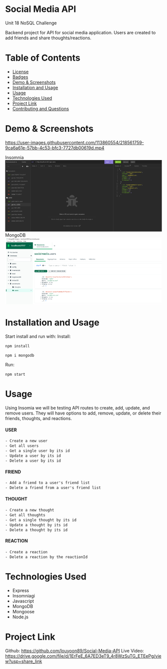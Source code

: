 # Social Media API
Unit 18 NoSQL Challenge

Backend project for API for social media application. Users are created to add friends and share thoughts/reactions.


# Table of Contents

- [License](#license)
- [Badges](#badges)
- [Demo & Screenshots](#screenshots)
- [Installation and Usage](#installation-and-usage)
- [Usage](#Usage)
- [Technologies Used](#technologies-used)
- [Project Link](#project-link)
- [Contributing and Questions](#contributing-and-questions)

# Demo & Screenshots


https://user-images.githubusercontent.com/113860554/218561759-9ca6a61e-57bb-4c53-bfc3-7727db00619d.mp4


Insomnia
![Screenshot](./assets/insomnia.png)
MongoDB
![Screenshot](./assets/mongo.png)


# Installation and Usage

Start install and run with:
Install:
```
npm install
```
```
npm i mongodb
```
Run:
```
npm start
```

# Usage
Using Insomia we will be testing API routes to create, add, update, and remove users. They will have options to add, remove, update, or delete their friends, thoughts, and reactions.
#### USER
    - Create a new user
    - Get all users
    - Get a single user by its id
    - Update a user by its id
    - Delete a user by its id

#### FRIEND
    - Add a friend to a user's friend list
    - Delete a friend from a user's friend list

#### THOUGHT
    - Create a new thought
    - Get all thoughts
    - Get a single thought by its id
    - Update a thought by its id
    - Delete a thought by its id

#### REACTION
    - Create a reaction
    - Delete a reaction by the reactionId

# Technologies Used
- Express
- Insomniagi
- Javascript
- MongoDB
- Mongoose
- Node.js

# Project Link
Github:  https://github.com/louyoon89/Social-Media-API
Live Video: https://drive.google.com/file/d/1ErFeE_6A7ED3eT9_4r8WzSuTG_ETEePg/view?usp=share_link
